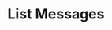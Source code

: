 ---
title: List Messages
excerpt: Retrieves the conversation's [Messages](#schema_message)
api:
  file: chat-api.json
  operationId: listMessages
deprecated: false
hidden: false
metadata:
  title: ''
  description: ''
  robots: index
next:
  description: ''
---
